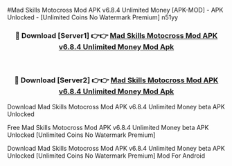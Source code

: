 #Mad Skills Motocross Mod APK v6.8.4 Unlimited Money [APK-MOD] - APK Unlocked - [Unlimited Coins No Watermark Premium] n51yy



<div align="center">

<h3>🔴 Download [Server1] 👉👉 <a href="https://momento.my/?title=Mad_Skills_Motocross_Mod_APK_v6.8.4_Unlimited_Money">Mad Skills Motocross Mod APK v6.8.4 Unlimited Money Mod Apk</a></h3><br>

<h3>🔴 Download [Server2] 👉👉 <a href="https://momento.my/?title=Mad_Skills_Motocross_Mod_APK_v6.8.4_Unlimited_Money">Mad Skills Motocross Mod APK v6.8.4 Unlimited Money Mod Apk</a></h3>
</div>



Download Mad Skills Motocross Mod APK v6.8.4 Unlimited Money beta APK Unlocked

Free Mad Skills Motocross Mod APK v6.8.4 Unlimited Money beta APK Unlocked [Unlimited Coins No Watermark Premium]

Download Mad Skills Motocross Mod APK v6.8.4 Unlimited Money beta APK Unlocked [Unlimited Coins No Watermark Premium] Mod For Android
